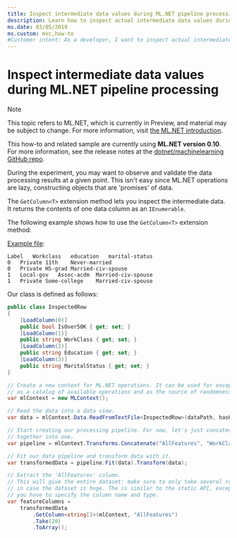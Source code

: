 ```yaml
---
title: Inspect intermediate data values during ML.NET pipeline processing
description: Learn how to inspect actual intermediate data values during ML.NET machine learning pipeline processing
ms.date: 03/05/2019
ms.custom: mvc,how-to
#Customer intent: As a developer, I want to inspect actual intermediate data values during ML.NET machine learning pipeline processing so that I can make sure that I'm getting the results I expect.
---
```


# Inspect intermediate data values during ML.NET pipeline processing

> [!NOTE]
> This topic refers to ML.NET, which is currently in Preview, and material may be subject to change. For more information, visit [the ML.NET introduction](https://www.microsoft.com/net/learn/apps/machine-learning-and-ai/ml-dotnet).

This how-to and related sample are currently using **ML.NET version 0.10**. For more information, see the release notes at the [dotnet/machinelearning GitHub repo](https://github.com/dotnet/machinelearning/tree/master/docs/release-notes).

During the experiment, you may want to observe and validate the data processing results at a given point. This isn't easy since ML.NET operations are lazy, constructing objects that are 'promises' of data.

The `GetColumn<T>` extension method lets you inspect the intermediate data. It returns the contents of one data column as an `IEnumerable`.

The following example shows how to use the `GetColumn<T>` extension method:

[Example file](https://github.com/dotnet/machinelearning/tree/master/test/data/adult.tiny.with-schema.txt):

<!-- markdownlint-disable MD010 -->
```
Label	Workclass	education	marital-status
0	Private	11th	Never-married
0	Private	HS-grad	Married-civ-spouse
1	Local-gov	Assoc-acdm	Married-civ-spouse
1	Private	Some-college	Married-civ-spouse

```
<!-- markdownlint-enable MD010 -->

Our class is defined as follows:

```csharp
public class InspectedRow
{
    [LoadColumn(0)]
    public bool IsOver50K { get; set; }
    [LoadColumn(1)]
    public string WorkClass { get; set; }
    [LoadColumn(2)]
    public string Education { get; set; }
    [LoadColumn(3)]
    public string MaritalStatus { get; set; }
}
```

```csharp
// Create a new context for ML.NET operations. It can be used for exception tracking and logging,
// as a catalog of available operations and as the source of randomness.
var mlContext = new MLContext();

// Read the data into a data view.
var data = mlContext.Data.ReadFromTextFile<InspectedRow>(dataPath, hasHeader: true);

// Start creating our processing pipeline. For now, let's just concatenate all the text columns
// together into one.
var pipeline = mlContext.Transforms.Concatenate("AllFeatures", "WorkClass", "Education", "MaritalStatus");

// Fit our data pipeline and transform data with it.
var transformedData = pipeline.Fit(data).Transform(data);

// Extract the 'AllFeatures' column.
// This will give the entire dataset: make sure to only take several row
// in case the dataset is huge. The is similar to the static API, except
// you have to specify the column name and type.
var featureColumns =
    transformedData
        .GetColumn<string[]>(mlContext, "AllFeatures")
        .Take(20)
        .ToArray();
```

